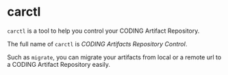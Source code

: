 # carctl

`carctl` is a tool to help you control your CODING Artifact Repository.

The full name of `carctl` is *CODING Artifacts Repository Control*.

Such as `migrate`, you can migrate your artifacts from local or a remote url
to a CODING Artifact Repository easily.
